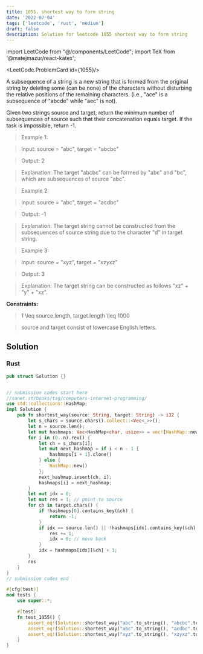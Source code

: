 ```yaml
---
title: 1055. shortest way to form string
date: '2022-07-04'
tags: ['leetcode', 'rust', 'medium']
draft: false
description: Solution for leetcode 1055 shortest way to form string
---
```

import LeetCode from "@/components/LeetCode";
import TeX from '@matejmazur/react-katex';

<LeetCode.ProblemCard id={1055}/>

A subsequence of a string is a new string that is formed from the original string by deleting some (can be none) of the characters without disturbing the relative positions of the remaining characters. (i.e., "ace" is a subsequence of "abcde" while "aec" is not).



Given two strings source and target, return the minimum number of subsequences of source such that their concatenation equals target. If the task is impossible, return -1.



 



 > Example 1:



 > Input: source <TeX>=</TeX> "abc", target <TeX>=</TeX> "abcbc"

 > Output: 2

 > Explanation: The target "abcbc" can be formed by "abc" and "bc", which are subsequences of source "abc".

 > Example 2:



 > Input: source <TeX>=</TeX> "abc", target <TeX>=</TeX> "acdbc"

 > Output: -1

 > Explanation: The target string cannot be constructed from the subsequences of source string due to the character "d" in target string.

 > Example 3:



 > Input: source <TeX>=</TeX> "xyz", target <TeX>=</TeX> "xzyxz"

 > Output: 3

 > Explanation: The target string can be constructed as follows "xz" + "y" + "xz".

 



**Constraints:**



 > 1 <TeX>\leq</TeX> source.length, target.length <TeX>\leq</TeX> 1000

 > source and target consist of lowercase English letters.


## Solution
### Rust
```rust
pub struct Solution {}


// submission codes start here
//sanet.st/books/tag/computers-internet-programming/
use std::collections::HashMap;
impl Solution {
    pub fn shortest_way(source: String, target: String) -> i32 {
        let s_chars = source.chars().collect::<Vec<_>>();
        let n = source.len();
        let mut hashmaps: Vec<HashMap<char, usize>> = vec![HashMap::new(); n];
        for i in (0..n).rev() {
            let ch = s_chars[i];
            let mut next_hashmap = if i < n - 1 {
                hashmaps[i + 1].clone()
            } else {
                HashMap::new()
            };
            next_hashmap.insert(ch, i);
            hashmaps[i] = next_hashmap;
        }
        let mut idx = 0;
        let mut res = 1; // point to source
        for ch in target.chars() {
            if !hashmaps[0].contains_key(&ch) {
                return -1;
            }
            if idx == source.len() || !hashmaps[idx].contains_key(&ch) {
                res += 1;
                idx = 0; // move back
            }
            idx = hashmaps[idx][&ch] + 1;
        }
        res
    }
}
// submission codes end

#[cfg(test)]
mod tests {
    use super::*;

    #[test]
    fn test_1055() {
        assert_eq!(Solution::shortest_way("abc".to_string(), "abcbc".to_string()), 2);
        assert_eq!(Solution::shortest_way("abc".to_string(), "acdbc".to_string()), -1);
        assert_eq!(Solution::shortest_way("xyz".to_string(), "xzyxz".to_string()), 3);
    }
}

```

